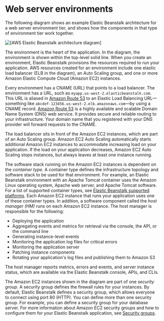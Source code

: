 # Web server environments<a name="concepts-webserver"></a>

The following diagram shows an example Elastic Beanstalk architecture for a web server environment tier, and shows how the components in that type of environment tier work together\.

![\[AWS Elastic Beanstalk architecture diagram\]](http://docs.aws.amazon.com/elasticbeanstalk/latest/dg/images/aeb-architecture2.png)

The environment is the heart of the application\. In the diagram, the environment is shown within the top\-level solid line\. When you create an environment, Elastic Beanstalk provisions the resources required to run your application\. AWS resources created for an environment include one elastic load balancer \(ELB in the diagram\), an Auto Scaling group, and one or more Amazon Elastic Compute Cloud \(Amazon EC2\) instances\.

Every environment has a CNAME \(URL\) that points to a load balancer\. The environment has a URL, such as `myapp.us-west-2.elasticbeanstalk.com`\. This URL is aliased in [Amazon Route 53](https://aws.amazon.com/route53/) to an Elastic Load Balancing URL—something like `abcdef-123456.us-west-2.elb.amazonaws.com`—by using a CNAME record\. [Amazon Route 53](https://aws.amazon.com/route53/) is a highly available and scalable Domain Name System \(DNS\) web service\. It provides secure and reliable routing to your infrastructure\. Your domain name that you registered with your DNS provider will forward requests to the CNAME\.

The load balancer sits in front of the Amazon EC2 instances, which are part of an Auto Scaling group\. Amazon EC2 Auto Scaling automatically starts additional Amazon EC2 instances to accommodate increasing load on your application\. If the load on your application decreases, Amazon EC2 Auto Scaling stops instances, but always leaves at least one instance running\. 

The software stack running on the Amazon EC2 instances is dependent on the *container type*\. A container type defines the infrastructure topology and software stack to be used for that environment\. For example, an Elastic Beanstalk environment with an Apache Tomcat container uses the Amazon Linux operating system, Apache web server, and Apache Tomcat software\. For a list of supported container types, see [Elastic Beanstalk supported platforms](concepts.platforms.md)\. Each Amazon EC2 instance that runs your application uses one of these container types\. In addition, a software component called the *host manager \(HM\)* runs on each Amazon EC2 instance\. The host manager is responsible for the following:
+ Deploying the application
+ Aggregating events and metrics for retrieval via the console, the API, or the command line
+ Generating instance\-level events
+ Monitoring the application log files for critical errors
+ Monitoring the application server
+ Patching instance components
+ Rotating your application's log files and publishing them to Amazon S3

The host manager reports metrics, errors and events, and server instance status, which are available via the Elastic Beanstalk console, APIs, and CLIs\.

The Amazon EC2 instances shown in the diagram are part of one *security group*\. A security group defines the firewall rules for your instances\. By default, Elastic Beanstalk defines a security group, which allows everyone to connect using port 80 \(HTTP\)\. You can define more than one security group\. For example, you can define a security group for your database server\. For more information about Amazon EC2 security groups and how to configure them for your Elastic Beanstalk application, see [Security groups](using-features.managing.ec2.md#using-features.managing.ec2.securitygroups)\.
